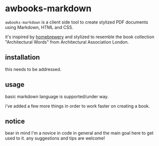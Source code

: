 # awbooks-markdown

`awbooks-markdown` is a client side tool to create stylized PDF documents using Markdown, HTML and CSS.

it's inspired by [homebrewery](https://homebrewery.naturalcrit.com/) and stylized to resemble the book collection "Architectural Words" from Architectural Association London.

## installation

this needs to be addressed.

## usage

basic markdown language is supported/under way.

i've added a few more things in order to work faster on creating a book.

## notice

bear in mind I'm a novice in code in general and the main goal here to get used to it. any suggestions and tips are welcome!
